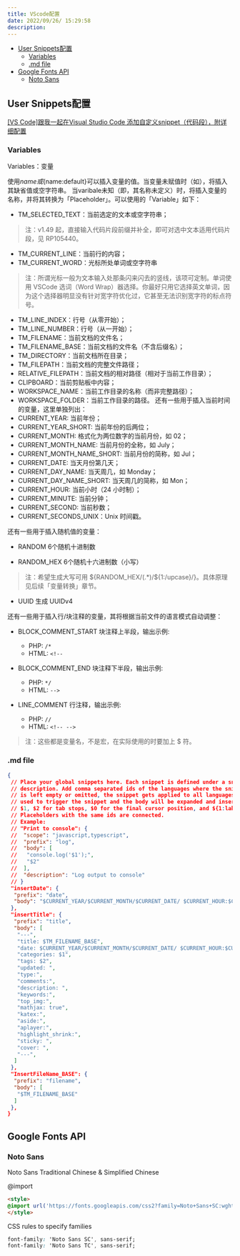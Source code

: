 ```yaml
---
title: VScode配置
date: 2022/09/26/ 15:29:58
description: 
---
```


- [User Snippets配置](#user-snippets配置)
  - [Variables](#variables)
  - [.md file](#md-file)
- [Google Fonts API](#google-fonts-api)
  - [Noto Sans](#noto-sans)

## User Snippets配置

[[VS Code]跟我一起在Visual Studio Code 添加自定义snippet（代码段），附详细配置](https://blog.csdn.net/maokelong95/article/details/54379046)

### Variables

Variables：变量

使用$name或${name:default}可以插入变量的值。当变量未赋值时（如），将插入其缺省值或空字符串。 当varibale未知（即，其名称未定义）时，将插入变量的名称，并将其转换为「Placeholder」。可以使用的「Variable」如下：

- TM_SELECTED_TEXT：当前选定的文本或空字符串；

> 注：v1.49 起，直接输入代码片段前缀并补全，即可对选中文本适用代码片段，见 RP105440。

- TM_CURRENT_LINE：当前行的内容；
- TM_CURRENT_WORD：光标所处单词或空字符串

> 注：所谓光标一般为文本输入处那条闪来闪去的竖线，该项可定制。单词使用 VSCode 选词（Word Wrap）器选择。你最好只用它选择英文单词，因为这个选择器明显没有针对宽字符优化过，它甚至无法识别宽字符的标点符号。

- TM_LINE_INDEX：行号（从零开始）；
- TM_LINE_NUMBER：行号（从一开始）；
- TM_FILENAME：当前文档的文件名；
- TM_FILENAME_BASE：当前文档的文件名（不含后缀名）；
- TM_DIRECTORY：当前文档所在目录；
- TM_FILEPATH：当前文档的完整文件路径；
- RELATIVE_FILEPATH：当前文档的相对路径（相对于当前工作目录）；
- CLIPBOARD：当前剪贴板中内容；
- WORKSPACE_NAME：当前工作目录的名称（而非完整路径）；
- WORKSPACE_FOLDER：当前工作目录的路径。
还有一些用于插入当前时间的变量，这里单独列出：
- CURRENT_YEAR: 当前年份；
- CURRENT_YEAR_SHORT: 当前年份的后两位；
- CURRENT_MONTH: 格式化为两位数字的当前月份，如 02；
- CURRENT_MONTH_NAME: 当前月份的全称，如 July；
- CURRENT_MONTH_NAME_SHORT: 当前月份的简称，如 Jul；
- CURRENT_DATE: 当天月份第几天；
- CURRENT_DAY_NAME: 当天周几，如 Monday；
- CURRENT_DAY_NAME_SHORT: 当天周几的简称，如 Mon；
- CURRENT_HOUR: 当前小时（24 小时制）；
- CURRENT_MINUTE: 当前分钟；
- CURRENT_SECOND: 当前秒数；
- CURRENT_SECONDS_UNIX：Unix 时间戳。

还有一些用于插入随机值的变量：

- RANDOM 6个随机十进制数

- RANDOM_HEX 6个随机十六进制数（小写）

> 注：希望生成大写可用 \${RANDOM_HEX/(.*)/${1:/upcase}/}。具体原理见后续「变量转换」章节。

- UUID 生成 UUIDv4

还有一些用于插入行/块注释的变量，其将根据当前文件的语言模式自动调整：

- BLOCK_COMMENT_START 块注释上半段，输出示例:
  - PHP: `/*`
  - HTML: `<!--`

- BLOCK_COMMENT_END 块注释下半段，输出示例:
  - PHP: `*/`
  - HTML: `-->`

- LINE_COMMENT 行注释，输出示例:
  - PHP: `//`
  - HTML: `<!-- -->`

> 注：这些都是变量名，不是宏，在实际使用的时要加上 $ 符。

### .md file

```json
{
 // Place your global snippets here. Each snippet is defined under a snippet name and has a scope, prefix, body and 
 // description. Add comma separated ids of the languages where the snippet is applicable in the scope field. If scope 
 // is left empty or omitted, the snippet gets applied to all languages. The prefix is what is 
 // used to trigger the snippet and the body will be expanded and inserted. Possible variables are: 
 // $1, $2 for tab stops, $0 for the final cursor position, and ${1:label}, ${2:another} for placeholders. 
 // Placeholders with the same ids are connected.
 // Example:
 // "Print to console": {
 //  "scope": "javascript,typescript",
 //  "prefix": "log",
 //  "body": [
 //   "console.log('$1');",
 //   "$2"
 //  ],
 //  "description": "Log output to console"
 // }
 "insertDate": {
  "prefix": "date",
  "body": "$CURRENT_YEAR/$CURRENT_MONTH/$CURRENT_DATE/ $CURRENT_HOUR:$CURRENT_MINUTE:$CURRENT_SECOND"
 },
 "insertTitle": {
  "prefix": "title",
  "body": [
   "---",
   "title: $TM_FILENAME_BASE",
   "date: $CURRENT_YEAR/$CURRENT_MONTH/$CURRENT_DATE/ $CURRENT_HOUR:$CURRENT_MINUTE:$CURRENT_SECOND",
   "categories: $1",
   "tags: $2",
   "updated: ",
   "type:",
   "comments:",
   "description: ",
   "keywords:",
   "top_img:",
   "mathjax: true",
   "katex:",
   "aside:",
   "aplayer:",
   "highlight_shrink:",
   "sticky: ",
   "cover: ",
   "---",
  ]
 },
 "InsertFileName_BASE": {
  "prefix": "filename",
  "body": [
   "$TM_FILENAME_BASE"
  ]
 },
}
```

## Google Fonts API

### Noto Sans

Noto Sans Traditional Chinese & Simplified Chinese

@import

```html
<style>
@import url('https://fonts.googleapis.com/css2?family=Noto+Sans+SC:wght@100;300;400;500;700;900&family=Noto+Sans+TC:wght@100;300;400;500;700;900&display=swap');
</style>
```

CSS rules to specify families

```css
font-family: 'Noto Sans SC', sans-serif;
font-family: 'Noto Sans TC', sans-serif;
```
